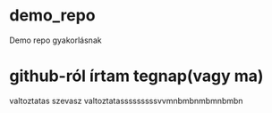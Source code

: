 # demo_repo
Demo repo gyakorlásnak
# github-ról írtam tegnap(vagy ma)
valtoztatas
szevasz
valtoztatasssssssssvvmnbmbnmbmnbmbn
